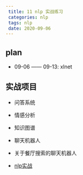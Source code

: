 ```yaml
---
 title: 11 nlp 实战练习
 categories: nlp
 tags: nlp
 date: 2020-09-06
---
```


## plan

- 09-06 —— 09-13: xlnet  

## 实战项目

- 问答系统
- 情感分析
- 知识图谱
- 聊天机器人
- 关于餐厅搜索的聊天机器人

- [nlp实战](https://mp.weixin.qq.com/s?__biz=MzAxMjUyNDQ5OA==&mid=2653564161&idx=1&sn=c7f003162faeb72f1a567d0a2878bb7d&chksm=806e03bcb7198aaa169e652eff8bc3db3339e279f54b421a6ee696b5a06a63772724e7a599e7&mpshare=1&scene=1&srcid=09041JTciTW35ddF5BV9minK&sharer_sharetime=1599373497723&sharer_shareid=f92222b9aa5a73376fc25ef0dba2fa9f#rd)
